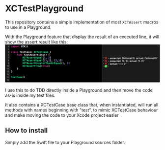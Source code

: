 # XCTestPlayground

This repository contains a simple implementation of most `XCTAssert` macros to use in a Playground.

With the Playground feature that display the result of an executed line, it will show the assert result like this:
![screenshot](screenshot.png)

I use this to do TDD directly inside a Playground and then move the code as-is inside my test files.

It also contains a XCTestCase base class that, when instantiated, will run all methods with names beginning with "test", to mimic XCTestCase behaviour and make moving the code to your Xcode project easier

## How to install

Simply add the Swift file to your Playground sources folder.
